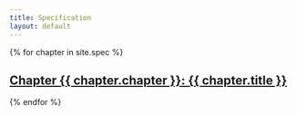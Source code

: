 ```yaml
---
title: Specification
layout: default
---
```


{% for chapter in site.spec %}

  <h2>
    <a href="{{ chapter.url }}">
      Chapter {{ chapter.chapter }}: {{ chapter.title }}
    </a>
  </h2>

{% endfor %}
